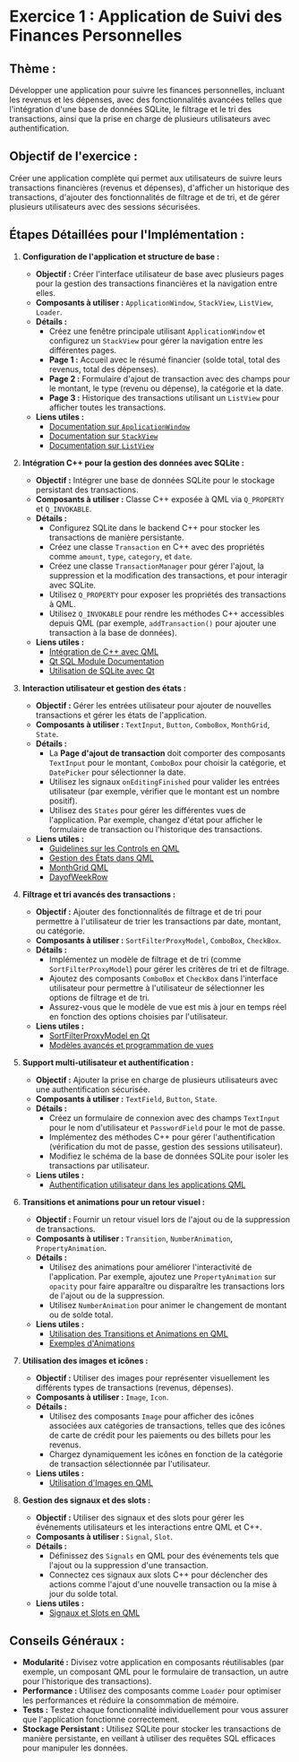 # **Exercice 1 : Application de Suivi des Finances Personnelles**

## **Thème :**
Développer une application pour suivre les finances personnelles, incluant les revenus et les dépenses, avec des fonctionnalités avancées telles que l'intégration d'une base de données SQLite, le filtrage et le tri des transactions, ainsi que la prise en charge de plusieurs utilisateurs avec authentification.

## **Objectif de l'exercice :**
Créer une application complète qui permet aux utilisateurs de suivre leurs transactions financières (revenus et dépenses), d'afficher un historique des transactions, d'ajouter des fonctionnalités de filtrage et de tri, et de gérer plusieurs utilisateurs avec des sessions sécurisées.

## **Étapes Détaillées pour l'Implémentation :**

1. **Configuration de l'application et structure de base :**
   - **Objectif :** Créer l'interface utilisateur de base avec plusieurs pages pour la gestion des transactions financières et la navigation entre elles.
   - **Composants à utiliser :** `ApplicationWindow`, `StackView`, `ListView`, `Loader`.
   - **Détails :**
     - Créez une fenêtre principale utilisant `ApplicationWindow` et configurez un `StackView` pour gérer la navigation entre les différentes pages.
     - **Page 1 :** Accueil avec le résumé financier (solde total, total des revenus, total des dépenses).
     - **Page 2 :** Formulaire d'ajout de transaction avec des champs pour le montant, le type (revenu ou dépense), la catégorie et la date.
     - **Page 3 :** Historique des transactions utilisant un `ListView` pour afficher toutes les transactions.
   - **Liens utiles :**
     - [Documentation sur `ApplicationWindow`](https://doc.qt.io/qt-6/qml-qtquick-controls2-applicationwindow.html)
     - [Documentation sur `StackView`](https://doc.qt.io/qt-5/qml-qtquick-controls2-stackview.html)
     - [Documentation sur `ListView`](https://doc.qt.io/qt-6/qml-qtquick-listview.html)

2. **Intégration C++ pour la gestion des données avec SQLite :**
   - **Objectif :** Intégrer une base de données SQLite pour le stockage persistant des transactions.
   - **Composants à utiliser :** Classe C++ exposée à QML via `Q_PROPERTY` et `Q_INVOKABLE`.
   - **Détails :**
     - Configurez SQLite dans le backend C++ pour stocker les transactions de manière persistante.
     - Créez une classe `Transaction` en C++ avec des propriétés comme `amount`, `type`, `category`, et `date`.
     - Créez une classe `TransactionManager` pour gérer l'ajout, la suppression et la modification des transactions, et pour interagir avec SQLite.
     - Utilisez `Q_PROPERTY` pour exposer les propriétés des transactions à QML.
     - Utilisez `Q_INVOKABLE` pour rendre les méthodes C++ accessibles depuis QML (par exemple, `addTransaction()` pour ajouter une transaction à la base de données).
   - **Liens utiles :**
     - [Intégration de C++ avec QML](https://doc.qt.io/qt-6/qtqml-cppintegration-overview.html)
     - [Qt SQL Module Documentation](https://doc.qt.io/qt-6/qtsql-index.html)
     - [Utilisation de SQLite avec Qt](https://doc.qt.io/qt-6/qtsql-index.html)

3. **Interaction utilisateur et gestion des états :**
   - **Objectif :** Gérer les entrées utilisateur pour ajouter de nouvelles transactions et gérer les états de l'application.
   - **Composants à utiliser :** `TextInput`, `Button`, `ComboBox`, `MonthGrid`, `State`.
   - **Détails :**
     - La **Page d'ajout de transaction** doit comporter des composants `TextInput` pour le montant, `ComboBox` pour choisir la catégorie, et `DatePicker` pour sélectionner la date.
     - Utilisez les signaux `onEditingFinished` pour valider les entrées utilisateur (par exemple, vérifier que le montant est un nombre positif).
     - Utilisez des `States` pour gérer les différentes vues de l'application. Par exemple, changez d'état pour afficher le formulaire de transaction ou l'historique des transactions.
   - **Liens utiles :**
     - [Guidelines sur les Controls en QML](https://doc.qt.io/qt-6/qtquickcontrols-guidelines.html)
     - [Gestion des États dans QML](https://doc.qt.io/qt-6/qml-qtquick-state.html)
	 - [MonthGrid QML](https://doc.qt.io/Qt-6/qml-qtquick-controls-monthgrid.html)
	 - [DayofWeekRow](https://doc.qt.io/Qt-6/qml-qtquick-controls-dayofweekrow.html)

4. **Filtrage et tri avancés des transactions :**
   - **Objectif :** Ajouter des fonctionnalités de filtrage et de tri pour permettre à l'utilisateur de trier les transactions par date, montant, ou catégorie.
   - **Composants à utiliser :** `SortFilterProxyModel`, `ComboBox`, `CheckBox`.
   - **Détails :**
     - Implémentez un modèle de filtrage et de tri (comme `SortFilterProxyModel`) pour gérer les critères de tri et de filtrage.
     - Ajoutez des composants `ComboBox` et `CheckBox` dans l'interface utilisateur pour permettre à l'utilisateur de sélectionner les options de filtrage et de tri.
     - Assurez-vous que le modèle de vue est mis à jour en temps réel en fonction des options choisies par l'utilisateur.
   - **Liens utiles :**
     - [SortFilterProxyModel en Qt](https://doc.qt.io/qt-6/qsortfilterproxymodel.html)
     - [Modèles avancés et programmation de vues](https://doc.qt.io/qt-6/model-view-programming.html)

5. **Support multi-utilisateur et authentification :**
   - **Objectif :** Ajouter la prise en charge de plusieurs utilisateurs avec une authentification sécurisée.
   - **Composants à utiliser :** `TextField`, `Button`, `State`.
   - **Détails :**
     - Créez un formulaire de connexion avec des champs `TextInput` pour le nom d'utilisateur et `PasswordField` pour le mot de passe.
     - Implémentez des méthodes C++ pour gérer l'authentification (vérification du mot de passe, gestion des sessions utilisateur).
     - Modifiez le schéma de la base de données SQLite pour isoler les transactions par utilisateur.
   - **Liens utiles :**
     - [Authentification utilisateur dans les applications QML](https://doc.qt.io/qt-6/qml-qtquick-controls2-textfield.html)

6. **Transitions et animations pour un retour visuel :**
   - **Objectif :** Fournir un retour visuel lors de l'ajout ou de la suppression de transactions.
   - **Composants à utiliser :** `Transition`, `NumberAnimation`, `PropertyAnimation`.
   - **Détails :**
     - Utilisez des animations pour améliorer l'interactivité de l'application. Par exemple, ajoutez une `PropertyAnimation` sur `opacity` pour faire apparaître ou disparaître les transactions lors de l'ajout ou de la suppression.
     - Utilisez `NumberAnimation` pour animer le changement de montant ou de solde total.
   - **Liens utiles :**
     - [Utilisation des Transitions et Animations en QML](https://doc.qt.io/qt-6/qtquick-statesanimations-animations.html)
     - [Exemples d'Animations](https://doc.qt.io/qt-6/qtquick-animation-example.html)

7. **Utilisation des images et icônes :**
   - **Objectif :** Utiliser des images pour représenter visuellement les différents types de transactions (revenus, dépenses).
   - **Composants à utiliser :** `Image`, `Icon`.
   - **Détails :**
     - Utilisez des composants `Image` pour afficher des icônes associées aux catégories de transactions, telles que des icônes de carte de crédit pour les paiements ou des billets pour les revenus.
     - Chargez dynamiquement les icônes en fonction de la catégorie de transaction sélectionnée par l'utilisateur.
   - **Liens utiles :**
     - [Utilisation d'Images en QML](https://doc.qt.io/qt-6/qml-qtquick-image.html)

8. **Gestion des signaux et des slots :**
   - **Objectif :** Utiliser des signaux et des slots pour gérer les événements utilisateurs et les interactions entre QML et C++.
   - **Composants à utiliser :** `Signal`, `Slot`.
   - **Détails :**
     - Définissez des `Signals` en QML pour des événements tels que l'ajout ou la suppression d'une transaction.
     - Connectez ces signaux aux slots C++ pour déclencher des actions comme l'ajout d'une nouvelle transaction ou la mise à jour du solde total.
   - **Liens utiles :**
     - [Signaux et Slots en QML](https://doc.qt.io/qt-6/qtqml-syntax-signals.html)

## **Conseils Généraux :**

- **Modularité :** Divisez votre application en composants réutilisables (par exemple, un composant QML pour le formulaire de transaction, un autre pour l'historique des transactions).
- **Performance :** Utilisez des composants comme `Loader` pour optimiser les performances et réduire la consommation de mémoire.
- **Tests :** Testez chaque fonctionnalité individuellement pour vous assurer que l'application fonctionne correctement.
- **Stockage Persistant :** Utilisez SQLite pour stocker les transactions de manière persistante, en veillant à utiliser des requêtes SQL efficaces pour manipuler les données.
